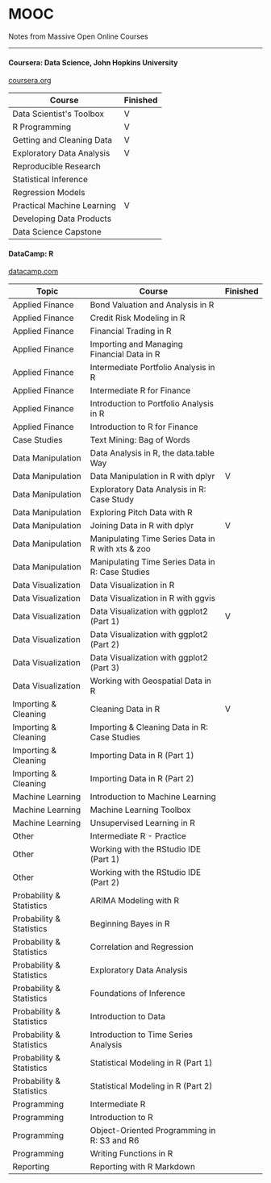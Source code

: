 

# MOOC
Notes from Massive Open Online Courses

---
#### Coursera: Data Science, John Hopkins University
[coursera.org](https://www.coursera.org/specializations/jhu-data-science)

Course | Finished
------------ | -------------
Data Scientist's Toolbox | V
R Programming | V
Getting and Cleaning Data | V
Exploratory Data Analysis | V
Reproducible Research | 
Statistical Inference | 
Regression Models | 
Practical Machine Learning | V
Developing Data Products | 
Data Science Capstone | 



#### DataCamp: R
[datacamp.com](https://www.datacamp.com/courses/tech:r)

Topic |Course | Finished
------------ | ------------- | -------------
Applied Finance | Bond Valuation and Analysis in R | 
Applied Finance | Credit Risk Modeling in R | 
Applied Finance | Financial Trading in R | 
Applied Finance | Importing and Managing Financial Data in R | 
Applied Finance | Intermediate Portfolio Analysis in R | 
Applied Finance | Intermediate R for Finance | 
Applied Finance | Introduction to Portfolio Analysis in R | 
Applied Finance | Introduction to R for Finance | 
Case Studies | Text Mining: Bag of Words | 
Data Manipulation | Data Analysis in R, the data.table Way | 
Data Manipulation | Data Manipulation in R with dplyr | V
Data Manipulation | Exploratory Data Analysis in R: Case Study | 
Data Manipulation | Exploring Pitch Data with R | 
Data Manipulation | Joining Data in R with dplyr | V
Data Manipulation | Manipulating Time Series Data in R with xts & zoo | 
Data Manipulation | Manipulating Time Series Data in R: Case Studies | 
Data Visualization | Data Visualization in R | 
Data Visualization | Data Visualization in R with ggvis | 
Data Visualization | Data Visualization with ggplot2 (Part 1) | V
Data Visualization | Data Visualization with ggplot2 (Part 2) | 
Data Visualization | Data Visualization with ggplot2 (Part 3) | 
Data Visualization | Working with Geospatial Data in R | 
Importing & Cleaning | Cleaning Data in R | V
Importing & Cleaning | Importing & Cleaning Data in R: Case Studies | 
Importing & Cleaning | Importing Data in R (Part 1) | 
Importing & Cleaning | Importing Data in R (Part 2) | 
Machine Learning | Introduction to Machine Learning | 
Machine Learning | Machine Learning Toolbox | 
Machine Learning | Unsupervised Learning in R | 
Other | Intermediate R - Practice | 
Other | Working with the RStudio IDE (Part 1) | 
Other | Working with the RStudio IDE (Part 2) | 
Probability & Statistics | ARIMA Modeling with R | 
Probability & Statistics | Beginning Bayes in R | 
Probability & Statistics | Correlation and Regression | 
Probability & Statistics | Exploratory Data Analysis | 
Probability & Statistics | Foundations of Inference | 
Probability & Statistics | Introduction to Data | 
Probability & Statistics | Introduction to Time Series Analysis | 
Probability & Statistics | Statistical Modeling in R (Part 1) | 
Probability & Statistics | Statistical Modeling in R (Part 2) | 
Programming | Intermediate R | 
Programming | Introduction to R | 
Programming | Object-Oriented Programming in R: S3 and R6 | 
Programming | Writing Functions in R | 
Reporting | Reporting with R Markdown | 

